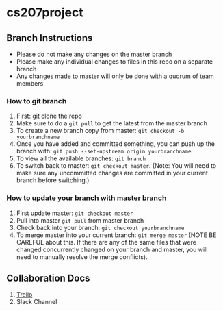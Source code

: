 # cs207project

## Branch Instructions
- Please do not make any changes on the master branch
- Please make any individual changes to files in this repo on a separate branch
- Any changes made to master will only be done with a quorum of team members
 
### How to git branch
1. First: git clone the repo
2. Make sure to do a ```git pull``` to get the latest from the master branch
3. To create a new branch copy from master: ```git checkout -b yourbranchname```
4. Once you have added and committed something, you can push up the branch with: ```git push --set-upstream origin yourbranchname```
5. To view all the available branches: ```git branch```
6. To switch back to master: ```git checkout master```. (Note: You will need to make sure any uncommitted changes are committed in your current branch before switching.)

### How to update your branch with master branch
1. First update master: ```git checkout master```
2. Pull into master ```git pull``` from master branch
3. Check back into your branch: ```git checkout yourbranchname```
4. To merge master into your current branch: ```git merge master``` (NOTE BE CAREFUL about this. If there are any of the same files that were changed concurrently changed on your branch and master, you will need to manually resolve the merge conflicts). 


## Collaboration Docs
1. [Trello](https://trello.com/b/WRhE0pgH/four-continents)
2. Slack Channel
